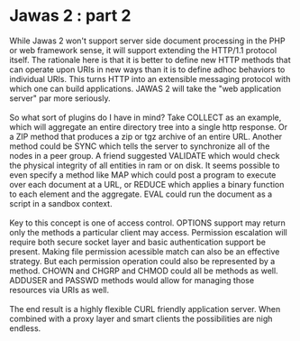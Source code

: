 Jawas 2 : part 2
================

While Jawas 2 won&#39;t support server side document processing in the PHP or web framework sense, it will support extending the HTTP/1.1 protocol itself. The rationale here is that it is better to define new HTTP methods that can operate upon URIs in new ways than it is to define adhoc behaviors to individual URIs. This turns HTTP into an extensible messaging protocol with which one can build applications. JAWAS 2 will take the "web application server" par more seriously. <br /><br />So what sort of plugins do I have in mind?  Take COLLECT as an example, which will aggregate an entire directory tree into a single http response. Or a ZIP method that produces a zip or tgz archive of an entire URL. Another method could be SYNC which tells the server to synchronize all of the nodes in a peer group. A friend suggested VALIDATE which would check the physical integrity of all entities in ram or on disk. It seems possible to even specify a method like MAP which could post a program to execute over each document at a URL, or REDUCE which applies a binary function to each element and the aggregate. EVAL could run the document as a script in a sandbox context. <br /><br />Key to this concept is one of access control. OPTIONS support may return only the methods a particular client may access. Permission escalation will require both secure socket layer and basic authentication support be present. Making file permission acessible match can also be an effective strategy. But each permission operation could also be represented by a method. CHOWN and CHGRP and CHMOD could all be methods as well. ADDUSER and PASSWD methods would allow for managing those resources via URIs as well. <br /><br />The end result is a highly flexible CURL friendly application server. When combined with a proxy layer and smart clients the possibilities are nigh endless.